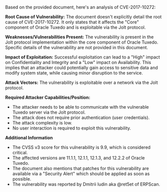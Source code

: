 Based on the provided document, here's an analysis of CVE-2017-10272:

**Root Cause of Vulnerability:**
The document doesn't explicitly detail the root cause of CVE-2017-10272. It only states that it affects the "Core" component of Oracle Tuxedo and is exploitable via the Jolt protocol.

**Weaknesses/Vulnerabilities Present:**
The vulnerability is present in the Jolt protocol implementation within the core component of Oracle Tuxedo. Specific details of the vulnerability are not provided in this document.

**Impact of Exploitation:**
Successful exploitation can lead to a "High" impact on Confidentiality and Integrity and a "Low" impact on Availability. This implies that an attacker could potentially gain access to sensitive data and modify system state, while causing minor disruption to the service.

**Attack Vectors:**
The vulnerability is exploitable over a network via the Jolt protocol.

**Required Attacker Capabilities/Position:**
- The attacker needs to be able to communicate with the vulnerable Tuxedo server via the Jolt protocol.
- The attack does not require prior authentication (user credentials).
- The attack complexity is low.
- No user interaction is required to exploit this vulnerability.

**Additional Information**
- The CVSS v3 score for this vulnerability is 9.9, which is considered critical.
- The affected versions are 11.1.1, 12.1.1, 12.1.3, and 12.2.2 of Oracle Tuxedo.
- The document also mentions that patches for this vulnerability are available via a "Security Alert" which should be applied as soon as possible.
- The vulnerability was reported by Dmitrii Iudin aka @ret5et of ERPScan.